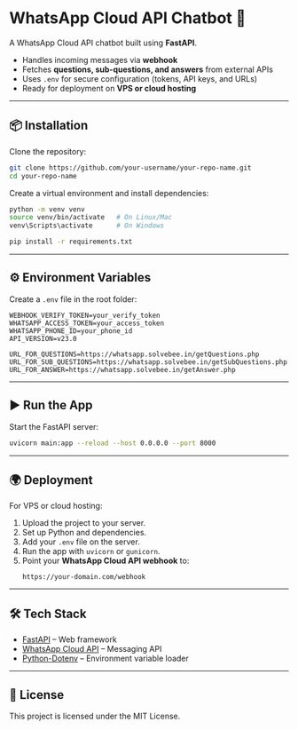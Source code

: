 # WhatsApp Cloud API Chatbot 🚀

A WhatsApp Cloud API chatbot built using **FastAPI**.

- Handles incoming messages via **webhook**  
- Fetches **questions, sub-questions, and answers** from external APIs  
- Uses `.env` for secure configuration (tokens, API keys, and URLs)  
- Ready for deployment on **VPS or cloud hosting**

---

## 📦 Installation

Clone the repository:

```bash
git clone https://github.com/your-username/your-repo-name.git
cd your-repo-name
```

Create a virtual environment and install dependencies:

```bash
python -m venv venv
source venv/bin/activate   # On Linux/Mac
venv\Scripts\activate      # On Windows

pip install -r requirements.txt
```

---

## ⚙️ Environment Variables

Create a `.env` file in the root folder:

```env
WEBHOOK_VERIFY_TOKEN=your_verify_token
WHATSAPP_ACCESS_TOKEN=your_access_token
WHATSAPP_PHONE_ID=your_phone_id
API_VERSION=v23.0

URL_FOR_QUESTIONS=https://whatsapp.solvebee.in/getQuestions.php
URL_FOR_SUB_QUESTIONS=https://whatsapp.solvebee.in/getSubQuestions.php
URL_FOR_ANSWER=https://whatsapp.solvebee.in/getAnswer.php
```

---

## ▶️ Run the App

Start the FastAPI server:

```bash
uvicorn main:app --reload --host 0.0.0.0 --port 8000
```

---

## 🌍 Deployment

For VPS or cloud hosting:
1. Upload the project to your server.  
2. Set up Python and dependencies.  
3. Add your `.env` file on the server.  
4. Run the app with `uvicorn` or `gunicorn`.  
5. Point your **WhatsApp Cloud API webhook** to:  
   ```
   https://your-domain.com/webhook
   ```

---

## 🛠️ Tech Stack
- [FastAPI](https://fastapi.tiangolo.com/) – Web framework  
- [WhatsApp Cloud API](https://developers.facebook.com/docs/whatsapp/cloud-api) – Messaging API  
- [Python-Dotenv](https://pypi.org/project/python-dotenv/) – Environment variable loader  

---

## 📄 License
This project is licensed under the MIT License.
